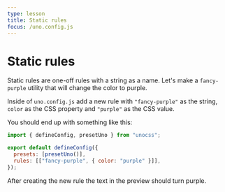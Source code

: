 ```yaml
---
type: lesson
title: Static rules
focus: /uno.config.js
---
```


# Static rules

Static rules are one-off rules with a string as a name. Let's make a `fancy-purple` utility that will change the color to purple.

Inside of `uno.config.js` add a new rule with `"fancy-purple"` as the string, `color` as the CSS property and `"purple"` as the CSS value.

You should end up with something like this:

```js
import { defineConfig, presetUno } from "unocss";

export default defineConfig({
  presets: [presetUno()],
  rules: [["fancy-purple", { color: "purple" }]],
});
```

After creating the new rule the text in the preview should turn purple.